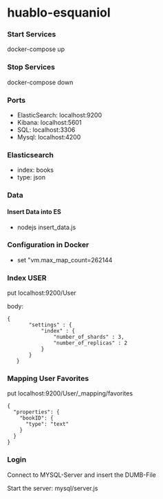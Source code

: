 # huablo-esquaniol

### Start Services

docker-compose up

### Stop Services

docker-compose down

### Ports

- ElasticSearch: localhost:9200
- Kibana: localhost:5601
- SQL: localhost:3306
- Mysql: localhost:4200

### Elasticsearch

- index: books
- type: json

### Data

#### Insert Data into ES

- nodejs insert_data.js

### Configuration in Docker

- set "vm.max_map_count=262144


### Index USER

put localhost:9200/User

body:

```
{
       "settings" : {
           "index" : {
               "number_of_shards" : 3, 
               "number_of_replicas" : 2 
           }
       }
   }
   ```
   
### Mapping User Favorites

put localhost:9200/User/_mapping/favorites

```
{
  "properties": {
    "bookID": {
      "type": "text" 
    }
  }
}
```

### Login

Connect to MYSQL-Server and insert the DUMB-File

Start the server: mysql/server.js

